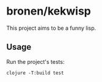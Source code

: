 # bronen/kekwisp

This project aims to be a funny lisp.

## Usage

Run the project's tests:
```
clojure -T:build test
```
